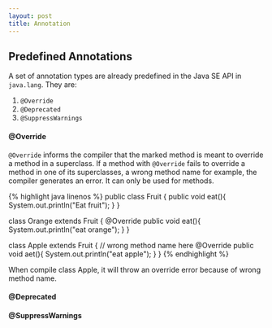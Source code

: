 ```yaml
---
layout: post
title: Annotation
---
```


## Predefined Annotations

A set of annotation types are already predefined in the Java SE API in `java.lang`. They are:

1. `@Override`
2. `@Deprecated`
3. `@SuppressWarnings`

#### @Override

`@Override` informs the compiler that the marked method is meant to override a method in a superclass. If a method with `@Override` fails to override a method in one of its superclasses, a wrong method name for example, the compiler generates an error. It can only be used for methods.

{% highlight java linenos %}
public class Fruit {
    public void eat(){
        System.out.println("Eat fruit");
    }
}

class Orange extends Fruit {
    @Override
    public void eat(){
        System.out.println("eat orange");
    }
}

class Apple extends Fruit {
    // wrong method name here
    @Override
    public void aet(){
        System.out.println("eat apple");
    }
}
{% endhighlight %}

When compile class Apple, it will throw an override error because of wrong method name.

#### @Deprecated


#### @SuppressWarnings